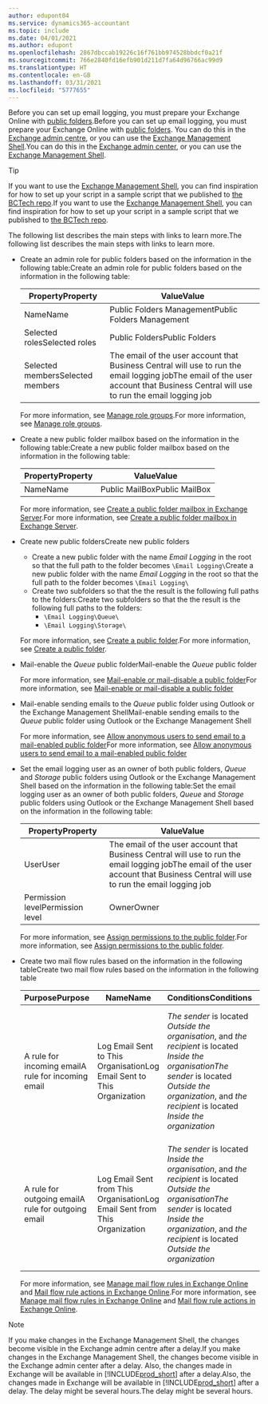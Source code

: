 ```yaml
---
author: edupont04
ms.service: dynamics365-accountant
ms.topic: include
ms.date: 04/01/2021
ms.author: edupont
ms.openlocfilehash: 2867dbccab19226c16f761bb974528bbdcf0a21f
ms.sourcegitcommit: 766e2840fd16efb901d211d7fa64d96766ac99d9
ms.translationtype: HT
ms.contentlocale: en-GB
ms.lasthandoff: 03/31/2021
ms.locfileid: "5777655"
---
```

<span data-ttu-id="ddee8-101">Before you can set up email logging, you must prepare your Exchange Online with [public folders](/exchange/collaboration/public-folders/public-folders?view=exchserver-2019&preserve-view=true ).</span><span class="sxs-lookup"><span data-stu-id="ddee8-101">Before you can set up email logging, you must prepare your Exchange Online with [public folders](/exchange/collaboration/public-folders/public-folders?view=exchserver-2019&preserve-view=true ).</span></span> <span data-ttu-id="ddee8-102">You can do this in the [Exchange admin centre](/Exchange/architecture/client-access/exchange-admin-center?view=exchserver-2019&preserve-view=true ), or you can use the [Exchange Management Shell](/powershell/exchange/exchange-management-shell?view=exchange-ps&preserve-view=true ).</span><span class="sxs-lookup"><span data-stu-id="ddee8-102">You can do this in the [Exchange admin center](/Exchange/architecture/client-access/exchange-admin-center?view=exchserver-2019&preserve-view=true ), or you can use the [Exchange Management Shell](/powershell/exchange/exchange-management-shell?view=exchange-ps&preserve-view=true ).</span></span>  

> [!TIP]
> <span data-ttu-id="ddee8-103">If you want to use the [Exchange Management Shell](/powershell/exchange/exchange-management-shell?view=exchange-ps&preserve-view=true ), you can find inspiration for how to set up your script in a sample script that we published to [the BCTech repo](https://github.com/microsoft/BCTech/tree/master/samples/EmailLogging).</span><span class="sxs-lookup"><span data-stu-id="ddee8-103">If you want to use the [Exchange Management Shell](/powershell/exchange/exchange-management-shell?view=exchange-ps&preserve-view=true ), you can find inspiration for how to set up your script in a sample script that we published to [the BCTech repo](https://github.com/microsoft/BCTech/tree/master/samples/EmailLogging).</span></span>

<span data-ttu-id="ddee8-104">The following list describes the main steps with links to learn more.</span><span class="sxs-lookup"><span data-stu-id="ddee8-104">The following list describes the main steps with links to learn more.</span></span>  

- <span data-ttu-id="ddee8-105">Create an admin role for public folders based on the information in the following table:</span><span class="sxs-lookup"><span data-stu-id="ddee8-105">Create an admin role for public folders based on the information in the following table:</span></span>

  |<span data-ttu-id="ddee8-106">Property</span><span class="sxs-lookup"><span data-stu-id="ddee8-106">Property</span></span>        |<span data-ttu-id="ddee8-107">Value</span><span class="sxs-lookup"><span data-stu-id="ddee8-107">Value</span></span>                     |
  |----------------|--------------------------|
  |<span data-ttu-id="ddee8-108">Name</span><span class="sxs-lookup"><span data-stu-id="ddee8-108">Name</span></span>            |<span data-ttu-id="ddee8-109">Public Folders Management</span><span class="sxs-lookup"><span data-stu-id="ddee8-109">Public Folders Management</span></span> |
  |<span data-ttu-id="ddee8-110">Selected roles</span><span class="sxs-lookup"><span data-stu-id="ddee8-110">Selected roles</span></span>  |<span data-ttu-id="ddee8-111">Public Folders</span><span class="sxs-lookup"><span data-stu-id="ddee8-111">Public Folders</span></span>            |
  |<span data-ttu-id="ddee8-112">Selected members</span><span class="sxs-lookup"><span data-stu-id="ddee8-112">Selected members</span></span>|<span data-ttu-id="ddee8-113">The email of the user account that Business Central will use to run the email logging job</span><span class="sxs-lookup"><span data-stu-id="ddee8-113">The email of the user account that Business Central will use to run the email logging job</span></span>|

  <span data-ttu-id="ddee8-114">For more information, see [Manage role groups](/exchange/permissions/role-groups?view=exchserver-2019&preserve-view=true).</span><span class="sxs-lookup"><span data-stu-id="ddee8-114">For more information, see [Manage role groups](/exchange/permissions/role-groups?view=exchserver-2019&preserve-view=true).</span></span>

- <span data-ttu-id="ddee8-115">Create a new public folder mailbox based on the information in the following table:</span><span class="sxs-lookup"><span data-stu-id="ddee8-115">Create a new public folder mailbox based on the information in the following table:</span></span>

  |<span data-ttu-id="ddee8-116">Property</span><span class="sxs-lookup"><span data-stu-id="ddee8-116">Property</span></span>        |<span data-ttu-id="ddee8-117">Value</span><span class="sxs-lookup"><span data-stu-id="ddee8-117">Value</span></span>                     |
  |----------------|--------------------------|
  |<span data-ttu-id="ddee8-118">Name</span><span class="sxs-lookup"><span data-stu-id="ddee8-118">Name</span></span>            |<span data-ttu-id="ddee8-119">Public MailBox</span><span class="sxs-lookup"><span data-stu-id="ddee8-119">Public MailBox</span></span>            |

  <span data-ttu-id="ddee8-120">For more information, see [Create a public folder mailbox in Exchange Server](/exchange/collaboration/public-folders/create-public-folder-mailboxes).</span><span class="sxs-lookup"><span data-stu-id="ddee8-120">For more information, see [Create a public folder mailbox in Exchange Server](/exchange/collaboration/public-folders/create-public-folder-mailboxes).</span></span>  

- <span data-ttu-id="ddee8-121">Create new public folders</span><span class="sxs-lookup"><span data-stu-id="ddee8-121">Create new public folders</span></span>

  - <span data-ttu-id="ddee8-122">Create a new public folder with the name *Email Logging* in the root so that the full path to the folder becomes ```\Email Logging\```</span><span class="sxs-lookup"><span data-stu-id="ddee8-122">Create a new public folder with the name *Email Logging* in the root so that the full path to the folder becomes ```\Email Logging\```</span></span>
  - <span data-ttu-id="ddee8-123">Create two subfolders so that the the result is the following full paths to the folders:</span><span class="sxs-lookup"><span data-stu-id="ddee8-123">Create two subfolders so that the the result is the following full paths to the folders:</span></span>
    - ```\Email Logging\Queue\```
    - ```\Email Logging\Storage\```

  <span data-ttu-id="ddee8-124">For more information, see [Create a public folder](/exchange/collaboration/public-folders/create-public-folders?view=exchserver-2019&preserve-view=true).</span><span class="sxs-lookup"><span data-stu-id="ddee8-124">For more information, see [Create a public folder](/exchange/collaboration/public-folders/create-public-folders?view=exchserver-2019&preserve-view=true).</span></span>

- <span data-ttu-id="ddee8-125">Mail-enable the *Queue* public folder</span><span class="sxs-lookup"><span data-stu-id="ddee8-125">Mail-enable the *Queue* public folder</span></span>

  <span data-ttu-id="ddee8-126">For more information, see [Mail-enable or mail-disable a public folder](/exchange/collaboration/public-folders/mail-enable-or-disable?view=exchserver-2019&preserve-view=true)</span><span class="sxs-lookup"><span data-stu-id="ddee8-126">For more information, see [Mail-enable or mail-disable a public folder](/exchange/collaboration/public-folders/mail-enable-or-disable?view=exchserver-2019&preserve-view=true)</span></span>

- <span data-ttu-id="ddee8-127">Mail-enable sending emails to the *Queue* public folder using Outlook or the Exchange Management Shell</span><span class="sxs-lookup"><span data-stu-id="ddee8-127">Mail-enable sending emails to the *Queue* public folder using Outlook or the Exchange Management Shell</span></span>

  <span data-ttu-id="ddee8-128">For more information, see [Allow anonymous users to send email to a mail-enabled public folder](/exchange/collaboration/public-folders/mail-enable-or-disable#allow-anonymous-users-to-send-email-to-a-mail-enabled-public-folder?view=exchserver-2019&preserve-view=true)</span><span class="sxs-lookup"><span data-stu-id="ddee8-128">For more information, see [Allow anonymous users to send email to a mail-enabled public folder](/exchange/collaboration/public-folders/mail-enable-or-disable#allow-anonymous-users-to-send-email-to-a-mail-enabled-public-folder?view=exchserver-2019&preserve-view=true)</span></span>

- <span data-ttu-id="ddee8-129">Set the email logging user as an owner of both public folders, *Queue* and *Storage* public folders  using Outlook or the Exchange Management Shell based on the information in the following table:</span><span class="sxs-lookup"><span data-stu-id="ddee8-129">Set the email logging user as an owner of both public folders, *Queue* and *Storage* public folders  using Outlook or the Exchange Management Shell based on the information in the following table:</span></span>

  |<span data-ttu-id="ddee8-130">Property</span><span class="sxs-lookup"><span data-stu-id="ddee8-130">Property</span></span>        |<span data-ttu-id="ddee8-131">Value</span><span class="sxs-lookup"><span data-stu-id="ddee8-131">Value</span></span>                     |
  |----------------|--------------------------|
  |<span data-ttu-id="ddee8-132">User</span><span class="sxs-lookup"><span data-stu-id="ddee8-132">User</span></span>            |<span data-ttu-id="ddee8-133">The email of the user account that Business Central will use to run the email logging job</span><span class="sxs-lookup"><span data-stu-id="ddee8-133">The email of the user account that Business Central will use to run the email logging job</span></span>|
  |<span data-ttu-id="ddee8-134">Permission level</span><span class="sxs-lookup"><span data-stu-id="ddee8-134">Permission level</span></span>|<span data-ttu-id="ddee8-135">Owner</span><span class="sxs-lookup"><span data-stu-id="ddee8-135">Owner</span></span>                     |

  <span data-ttu-id="ddee8-136">For more information, see [Assign permissions to the public folder](/exchange/collaboration-exo/public-folders/set-up-public-folders#step-3-assign-permissions-to-the-public-folder).</span><span class="sxs-lookup"><span data-stu-id="ddee8-136">For more information, see [Assign permissions to the public folder](/exchange/collaboration-exo/public-folders/set-up-public-folders#step-3-assign-permissions-to-the-public-folder).</span></span>

- <span data-ttu-id="ddee8-137">Create two mail flow rules based on the information in the following table</span><span class="sxs-lookup"><span data-stu-id="ddee8-137">Create two mail flow rules based on the information in the following table</span></span>

  |<span data-ttu-id="ddee8-138">Purpose</span><span class="sxs-lookup"><span data-stu-id="ddee8-138">Purpose</span></span>  |<span data-ttu-id="ddee8-139">Name</span><span class="sxs-lookup"><span data-stu-id="ddee8-139">Name</span></span> |<span data-ttu-id="ddee8-140">Conditions</span><span class="sxs-lookup"><span data-stu-id="ddee8-140">Conditions</span></span>                        |<span data-ttu-id="ddee8-141">Action</span><span class="sxs-lookup"><span data-stu-id="ddee8-141">Action</span></span>                                       |
  |---------|-----|----------------------------------|---------------------------------------------|
  |<span data-ttu-id="ddee8-142">A rule for incoming email</span><span class="sxs-lookup"><span data-stu-id="ddee8-142">A rule for incoming email</span></span> |<span data-ttu-id="ddee8-143">Log Email Sent to This Organisation</span><span class="sxs-lookup"><span data-stu-id="ddee8-143">Log Email Sent to This Organization</span></span>|<span data-ttu-id="ddee8-144">*The sender* is located *Outside the organisation*, and *the recipient* is located *Inside the organisation*</span><span class="sxs-lookup"><span data-stu-id="ddee8-144">*The sender* is located *Outside the organization*, and *the recipient* is located *Inside the organization*</span></span>|<span data-ttu-id="ddee8-145">BCC the email account that is specified for the *Queue* public folder</span><span class="sxs-lookup"><span data-stu-id="ddee8-145">BCC the email account that is specified for the *Queue* public folder</span></span>|
  |<span data-ttu-id="ddee8-146">A rule for outgoing email</span><span class="sxs-lookup"><span data-stu-id="ddee8-146">A rule for outgoing email</span></span> | <span data-ttu-id="ddee8-147">Log Email Sent from This Organisation</span><span class="sxs-lookup"><span data-stu-id="ddee8-147">Log Email Sent from This Organization</span></span> |<span data-ttu-id="ddee8-148">*The sender* is located *Inside the organisation*, and *the recipient* is located *Outside the organisation*</span><span class="sxs-lookup"><span data-stu-id="ddee8-148">*The sender* is located *Inside the organization*, and *the recipient* is located *Outside the organization*</span></span>|<span data-ttu-id="ddee8-149">BCC the email account that is specified for the *Queue* public folder</span><span class="sxs-lookup"><span data-stu-id="ddee8-149">BCC the email account that is specified for the *Queue* public folder</span></span>|
  
  <span data-ttu-id="ddee8-150">For more information, see [Manage mail flow rules in Exchange Online](/exchange/security-and-compliance/mail-flow-rules/manage-mail-flow-rules) and [Mail flow rule actions in Exchange Online](/exchange/security-and-compliance/mail-flow-rules/mail-flow-rule-actions).</span><span class="sxs-lookup"><span data-stu-id="ddee8-150">For more information, see [Manage mail flow rules in Exchange Online](/exchange/security-and-compliance/mail-flow-rules/manage-mail-flow-rules) and [Mail flow rule actions in Exchange Online](/exchange/security-and-compliance/mail-flow-rules/mail-flow-rule-actions).</span></span>

> [!NOTE]
> <span data-ttu-id="ddee8-151">If you make changes in the Exchange Management Shell, the changes become visible in the Exchange admin centre after a delay.</span><span class="sxs-lookup"><span data-stu-id="ddee8-151">If you make changes in the Exchange Management Shell, the changes become visible in the Exchange admin center after a delay.</span></span> <span data-ttu-id="ddee8-152">Also, the changes made in Exchange will be available in [!INCLUDE[prod_short](prod_short.md)] after a delay.</span><span class="sxs-lookup"><span data-stu-id="ddee8-152">Also, the changes made in Exchange will be available in [!INCLUDE[prod_short](prod_short.md)] after a delay.</span></span> <span data-ttu-id="ddee8-153">The delay might be several hours.</span><span class="sxs-lookup"><span data-stu-id="ddee8-153">The delay might be several hours.</span></span>
